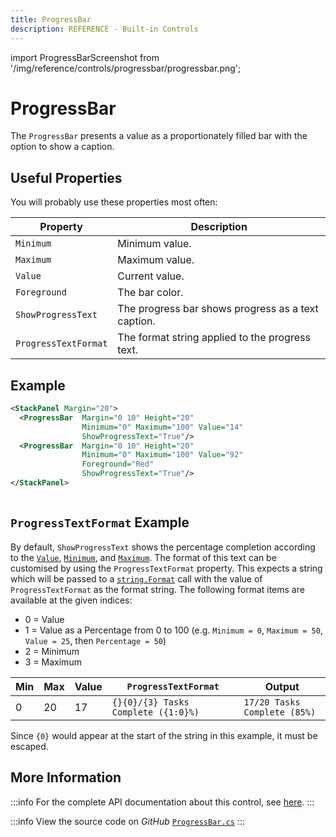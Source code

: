```yaml
---
title: ProgressBar
description: REFERENCE - Built-in Controls
---
```


import ProgressBarScreenshot from '/img/reference/controls/progressbar/progressbar.png';

# ProgressBar

The `ProgressBar` presents a value as a proportionately filled bar with the option to show a caption.

## Useful Properties

You will probably use these properties most often:

| Property             | Description                                        |
|----------------------|----------------------------------------------------|
| `Minimum`            | Minimum value.                                     |
| `Maximum`            | Maximum value.                                     |
| `Value`              | Current value.                                     |
| `Foreground`         | The bar color.                                     |
| `ShowProgressText`   | The progress bar shows progress as a text caption. |
| `ProgressTextFormat` | The format string applied to the progress text.    |

## Example

```xml
<StackPanel Margin="20">
  <ProgressBar  Margin="0 10" Height="20" 
                Minimum="0" Maximum="100" Value="14"
                ShowProgressText="True"/>
  <ProgressBar  Margin="0 10" Height="20"
                Minimum="0" Maximum="100" Value="92"
                Foreground="Red"
                ShowProgressText="True"/>
</StackPanel>
```

<img src={ProgressBarScreenshot} alt="" />

## `ProgressTextFormat` Example

By default, `ShowProgressText` shows the percentage completion according to the
[`Value`](https://api-docs.avaloniaui.net/docs/P_Avalonia_Controls_Primitives_RangeBase_Value),
[`Minimum`](https://api-docs.avaloniaui.net/docs/P_Avalonia_Controls_Primitives_RangeBase_Minimum), and
[`Maximum`](https://api-docs.avaloniaui.net/docs/P_Avalonia_Controls_Primitives_RangeBase_Maximum). The format of this
text can be customised by using the `ProgressTextFormat` property. This expects a string which will be passed to
a [`string.Format`](https://docs.microsoft.com/en-us/dotnet/api/system.string.format#system-string-format(system-string-system-object())) call
with the value of `ProgressTextFormat` as the format string. The following format items are available at the given indices:

* 0 = Value
* 1 = Value as a Percentage from 0 to 100 (e.g. `Minimum = 0`, `Maximum = 50`, `Value = 25`, then `Percentage = 50`)
* 2 = Minimum
* 3 = Maximum

| Min | Max | Value | `ProgressTextFormat`                | Output                       |
|-----|-----|-------|-------------------------------------|------------------------------|
| 0   | 20  | 17    | `{}{0}/{3} Tasks Complete ({1:0}%)` | `17/20 Tasks Complete (85%)` |

Since `{0}` would appear at the start of the string in this example, it must be escaped.

## More Information

:::info
For the complete API documentation about this control, see [here](https://api-docs.avaloniaui.net/docs/T_Avalonia_Controls_ProgressBar).
:::

:::info
View the source code on _GitHub_ [`ProgressBar.cs`](https://github.com/AvaloniaUI/Avalonia/blob/master/src/Avalonia.Controls/ProgressBar.cs)
:::